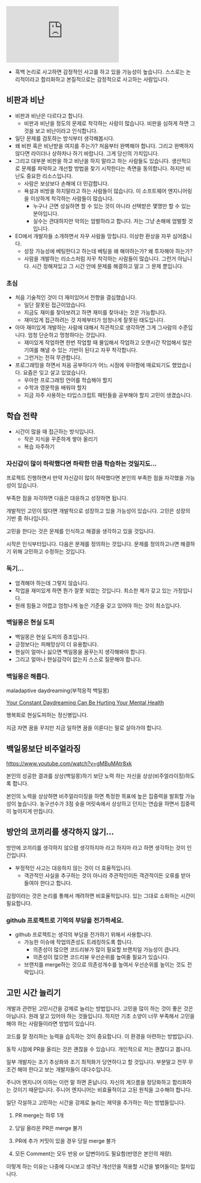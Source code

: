 <iframe class="codepen" src="https://www.youtube.com/embed/zBgCRJluWTc" title="Why Don't You Want To Do Anything After Binging 4 Hours of Youtube Videos..." frameborder="0" allow="accelerometer; autoplay; clipboard-write; encrypted-media; gyroscope; picture-in-picture; web-share" allowfullscreen></iframe>

- 흑백 논리로 사고하면 감정적인 사고를 하고 있을 가능성이 높습니다. 스스로는 논리적이라고 합리화하고 본질적으로는 감정적으로 사고하는 사람입니다.

## 비판과 비난

- 비판과 비난은 다르다고 합니다.
  - 비판과 비난을 정도의 문제로 착각하는 사람이 많습니다. 비판을 심하게 하면 그것을 보고 비난이라고 인식합니다.
- 일단 문제를 검토하는 방식부터 생각해봅시다.
- 왜 비판 혹은 비난받을 여지를 주는가? 처음부터 완벽해야 합니다. 그리고 완벽하지 않다면 라이더나 상하차나 하기 바랍니다. 그게 당신의 가치입니다.
- 그리고 대부분 비판을 하고 비난을 하지 말라고 하는 사람들도 있습니다. 생산적으로 문제를 파악하고 개선할 방법을 찾기 시작한다는 측면을 동의합니다. 하지만 비난도 중요한 리소스입니다.
  - 사람은 보상보다 손해에 더 민감합니다.
  - 욕설과 비방을 하지말라고 하는 사람들이 많습니다. 이 소프트웨어 엔지니어링을 이상하게 착각하는 사람들이 많습니다.
    - 누구나 근면 성실하면 할 수 있는 것이 아니라 선택받은 몇명만 할 수 있는 분야입니다.
    - 실수는 관대하지만 악의는 엄벌하라고 합니다. 저는 그냥 손해에 엄벌할 것입니다.
- EO에서 개발자들 소개하면서 자꾸 사람들 망칩니다. 이상한 환상을 자꾸 심어줍니다.
  - 성장 가능성에 베팅한다고 하는데 베팅을 왜 해야하는가? 왜 투자해야 하는가?
  - 사람을 개발하는 리소스처럼 자꾸 착각하는 사람들이 많습니다. 그런거 아닙니다. 시간 정해져있고 그 시간 안에 문제를 해결하고 말고 그 문제 뿐입니다.

### 초심

- 처음 기술적인 것이 더 재미있어서 전향을 결심했습니다.
  - 일단 잘못된 접근이었습니다.
  - 지금도 재미를 찾아보려고 하면 재미를 찾아내는 것은 가능합니다.
  - 재미있게 접근하려는 것 자체부터가 엄청나게 잘못된 태도입니다.
- 아마 재미있게 개발하는 사람에 대해서 직관적으로 생각하면 그게 그사람의 수준입니다. 엄청 단순하고 멍청하다는 것입니다.
  - 재미있게 작업하면 한번 작업할 때 몰입해서 작업하고 오랜시간 작업해서 많은 기여를 해낼 수 있는 기반이 된다고 자꾸 착각합니다.
  - 그런거는 전혀 무관합니다.
- 프로그래밍을 하면서 처음 공부하다가 어느 시점에 우아함에 매료되기도 했었습니다. 요즘은 잊고 살고 있었습니다.
  - 우아한 프로그래밍 언어를 학습해야 할지
  - 수학과 영문학을 배워야 할지
  - 지금 자주 사용하는 타입스크립트 패턴들을 공부해야 할지 고민이 생겼습니다.

## 학습 전략

- 시간이 많을 때 접근하는 방식입니다.
  - 작은 지식을 꾸준하게 쌓아 올리기
  - 복습 자주하기

### 자신감이 많이 하락했다면 하락한 만큼 학습하는 것일지도...

프로젝트 진행하면서 만약 자신감이 많이 하락했다면 본인의 부족한 점을 자각했을 가능성이 있습니다.

부족한 점을 자각하면 다음은 대응하고 성장하면 됩니다.

개발적인 고민이 많다면 개발적으로 성장하고 있을 가능성이 있습니다. 고민은 성장의 기반 중 하나입니다.

고민을 한다는 것은 문제를 인식하고 해결을 생각하고 있을 것입니다.

시작은 인식부터입니다. 다음은 문제를 정의하는 것입니다. 문제를 정의하고나면 해결하기 위해 고민하고 수정하는 것입니다.

### 독기...

- 엄격해야 하는데 그렇지 않습니다.
- 작업을 재미있게 하면 뭔가 잘못 되었는 것입니다. 최소한 제가 갖고 있는 가정입니다.
- 원래 힘들고 어렵고 엄청나게 높은 기준을 갖고 있어야 하는 것이 최소입니다.

### 백일몽은 현실 도피

- 백일몽은 현실 도피의 증조입니다.
- 긍정보다는 피해망상이 더 유용합니다.
- 현실이 얼마나 싫으면 백일몽을 꿈꾸는지 생각해봐야 합니다.
- 그리고 얼마나 현실감각이 없는지 스스로 질문해야 합니다.

### 백일몽은 해롭다.

maladaptive daydreaming(부적응적 백일몽)

[Your Constant Daydreaming Can Be Hurting Your Mental Health](https://www.youtube.com/watch?v=YUSi9tzdNiE)

행복회로 현실도피하는 정신병입니다.

지금 자면 꿈을 꾸지만 지금 일하면 꿈을 이룬다는 말로 살아가야 합니다.

## 백일몽보단 비주얼라징

https://www.youtube.com/watch?v=gMBuMAtr8xk

본인의 성공한 결과를 상상(백일몽)하기 보단 노력 하는 자신을 상상(비주얼라이징)하도록 합니다.

본인의 노력을 상상하면 비주얼라이징을 하면 특정한 목표에 높은 집중력을 발휘할 가능성이 높습니다. 농구선수가 3점 슛을 머릿속에서 상상하고 던지는 연습을 하면서 집중력이 높아지게 만듭니다.

## 방안의 코끼리를 생각하지 않기...

방안에 코끼리를 생각하지 않으렴 생각하지마 라고 하지마 라고 하면 생각하는 것이 인간입니다.

- 부정적인 사고는 대응하지 않는 것이 더 효율적입니다.
  - 객관적인 사실을 추구하는 것이 아니라 주관적인이든 객관적이든 오류를 받아들여야 한다고 합니다.

감정이라는 것은 논리를 통해서 깨려하면 비효율적입니다. 있는 그대로 소화하는 시간이 필요합니다.

### github 프로젝트로 기억의 부담을 전가하세요.

- github 프로젝트는 생각의 부담을 전가하기 위해서 사용합니다.
  - 가능한 이슈에 작업의존성도 트레킹하도록 합니다.
    - 의존성이 많으면 코드리뷰가 많이 필요할 브랜치일 가능성이 큽니다.
    - 의존성이 많으면 코드리뷰 우선순위를 높여줄 필요가 있습니다.
  - 브랜치를 merge하는 것으로 의존성개수를 높여서 우선순위를 높이는 것도 전략입니다.

## 고민 시간 늘리기

개발과 관련된 고민시간을 강제로 늘리는 방법입니다. 고민을 많이 하는 것이 좋은 것은 아닙니다. 원래 알고 있어야 하는 것들입니다. 하지만 기초 소양이 너무 부족해서 고민을 해야 하는 사람들이라면 방법이 있습니다.

코드를 잘 정리하는 능력을 습득하는 것이 중요합니다. 이 환경을 마련하는 방법입니다.

동작 시점에 PR을 올리는 것은 괜찮을 수 있습니다. 개인적으로 저는 괜찮다고 봅니다.

일부 개발자는 조기 추상화와 조기 최적화가 당연하다고 할 것입니다. 부분말고 전무 무조건 해야 한다고 보는 개발자들이 대다수입니다.

주니어 엔지니어 이하는 이런 말 하면 혼납니다. 자신의 게으름을 정당화하고 합리화하는 것이기 때문입니다. 주니어 엔지니어는 비효율적이고 고된 원칙을 고수해야 합니다.

일단 각설하고 고민하는 시간을 강제로 늘리는 제약을 추가하는 하는 방법들입니다.

1. PR merge는 하루 1개

2. 당일 올라온 PR은 merge 불가

3. PR에 추가 커밋이 있을 경우 당일 merge 불가

4. 모든 Comment는 모두 반응 or 답변이라도 필요함(반영은 본인의 재량).

이렇게 하는 이유는 나중에 다시보고 생각난 개선안을 적용할 시간을 벌어들이는 절차입니다.
